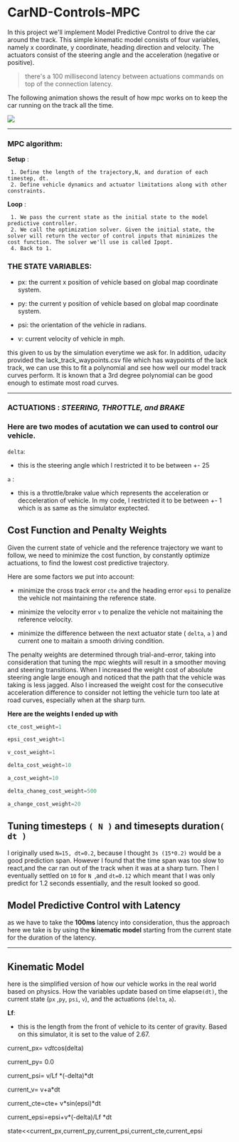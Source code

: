 
# CarND-Controls-MPC




In this project we'll implement Model Predictive Control to drive the car around the track. 
This simple kinematic model consists of four variables, namely x coordinate, y coordinate, heading direction and velocity. The actuators consist of the steering angle and the acceleration (negative or positive). 

>there's a 100 millisecond latency between actuations commands on top of the connection latency.


The following animation shows the result of how mpc works on to keep the car running on the track all the time.

![](mpc.gif)

---

###  MPC algorithm:

**Setup** :

     1. Define the length of the trajectory,N, and duration of each timestep, dt.
     2. Define vehicle dynamics and actuator limitations along with other constraints.
     
**Loop** :

     1. We pass the current state as the initial state to the model predictive controller.
     2. We call the optimization solver. Given the initial state, the solver will return the vector of control inputs that minimizes the cost function. The solver we'll use is called Ipopt.
     4. Back to 1.


### THE STATE VARIABLES:

* px:  the current x position of vehicle based on global map coordinate system.
    
* py:  the current y position of vehicle based on global map coordinate system.
    
* psi: the orientation of the vehicle in radians.
    
* v: current velocity of vehicle in mph.
    

this given to us by the simulation everytime we ask for. In addition, udacity provided the lack_track_waypoints.csv file which has waypoints of the lack track, we can use this to fit a polynomial and see how well our model track curves perform.  It is known that a 3rd degree polynomial can be good enough to estimate most road curves. 

----

### ACTUATIONS  :  *STEERING,  THROTTLE,  and BRAKE*

### Here are two modes of acutation we can used to control our vehicle.

`delta`:

 * this is the steering angle which I restricted it to be between +- 25
   
    
`a` :

  * this is a throttle/brake value which represents the acceleration or decceleration of vehicle. In my code, I restricted it to be between +- 1 which is as same as the simulator exptected. 
  

## Cost Function and Penalty Weights

Given the current state of vehicle and the reference trajectory we want to follow, we need to minimize the cost function, by constantly optimize actuations,  to find the lowest cost predictive trajectory. 

Here are some factors we put into account:

   *  minimize the cross track error `cte` and the heading error `epsi` to penalize the vehicle not maintaining the reference state.
   
   *  minimize the velocity error `v` to penalize the vehicle not maitaining the reference velocity.
   
   *  minimize the difference between the next actuator state ( `delta`,  `a` ) and current one to maitain a smooth driving condition.
  

The penalty weights are determined through trial-and-error, taking into consideration that tuning the mpc wieghts will result in a smoother moving and steering transitions. When I increased the weight cost of absolute steering angle large enough and noticed that the path that the vehicle was taking is less jagged. Also I increased the weight cost for the consecutive acceleration difference to consider not letting the vehicle turn too late at road curves, especially when at the sharp turn. 


**Here are the weights I ended up with**


```python
cte_cost_weight=1

epsi_cost_weight=1

v_cost_weight=1

delta_cost_weight=10

a_cost_weight=10

delta_chaneg_cost_weight=500

a_change_cost_weight=20


```


## Tuning timesteps `( N )` and timesepts duration`( dt )`

I originally used `N=15, dt=0.2`, because I thought `3s (15*0.2)` would be a good prediction span. However I found that the time span was too slow to react,and the car ran out of the track when it was at a sharp turn. Then I eventually settled on `10` for `N `,and `dt=0.12` which meant that I was only predict for 1.2 seconds essentially, and the result looked so good.  



## Model Predictive Control with Latency
as we have to take the **100ms** latency into consideration, thus the approach here we take is by using the **kinematic model** starting from the current state for the duration of the latency. 

---

## Kinematic Model

here is the simplified version of how our vehicle works in the real world based on physics. How the variables update based on time elapse`(dt)`, the current state (`px` ,`py`, `psi`, `v`), and the actuations (`delta`, `a`).

**Lf**:
   *  this is the length from the front of vehicle to its center of gravity. Based on this simulator, it is set to the value of 2.67.

current_px= v*dt*cos(delta)

current_py= 0.0 

current_psi= v/Lf *(-delta)*dt

current_v= v+a*dt

current_cte=cte+ v*sin(epsi)*dt

current_epsi=epsi+v*(-delta)/Lf *dt


state<<current_px,current_py,current_psi,current_cte,current_epsi


```python

```
